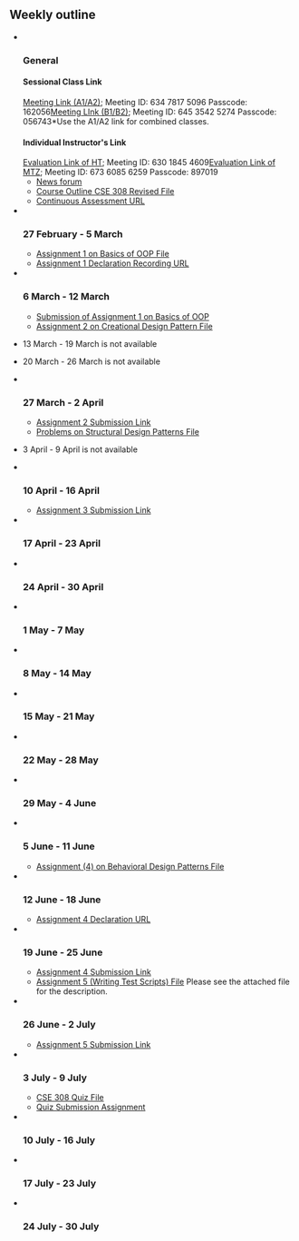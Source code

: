<h2>Weekly outline</h2><ul><li><img width="1" height="1" src="..%5C..%5CJanuary%202018%5CCSE102%5Cfile%5Cspacer.gif" />
<img width="1" height="1" src="..%5C..%5CJanuary%202018%5CCSE102%5Cfile%5Cspacer.gif" />
<h3>General</h3><h4>Sessional Class Link<br /></h4><a href="https://bdren.zoom.us/j/63478175096?pwd=NjVDMmthQlVFK3BJVW9ObGlubkpHdz09">Meeting Link (A1/A2)</a>; Meeting ID: 634 7817 5096 Passcode: 162056<a href="https://bdren.zoom.us/j/64535425274?pwd=Z1E0bmJHZEVjVmo3ZVgvVUplNXZXZz09">Meeting LInk (B1/B2)</a>; Meeting ID: 645 3542 5274 Passcode: 056743*Use the A1/A2 link for combined classes.<br /><h4>Individual Instructor's Link</h4><a href="https://www.google.com/url?q=https://bdren.zoom.us/j/63018454609&sa=D&source=calendar&ust=1615641005498000&usg=AOvVaw0T1xtMXuy8KJbUcUrNT8DK">Evaluation Link of HT</a>; Meeting ID: 630 1845 4609<a href="https://bdren.zoom.us/j/67360856259?pwd=b3VkZmtaS3R6TmFTN2xNVXZUekhjdz09">Evaluation Link of MTZ</a>; Meeting ID: 673 6085 6259 Passcode: 897019<br />

<ul><li>
<a href="News%20forum">News forum</a>



</li><li>
<a href="file%5CCourse_Outline_CSE_308_Revised.docx.pdf">Course Outline CSE 308 Revised File</a>



</li><li>
<a href="https://moodle.cse.buet.ac.bd/mod/url/view.php?id=8393">Continuous Assessment URL</a>



</li></ul>
</li><li><img width="1" height="1" src="..%5C..%5CJanuary%202018%5CCSE102%5Cfile%5Cspacer.gif" />
<img width="1" height="1" src="..%5C..%5CJanuary%202018%5CCSE102%5Cfile%5Cspacer.gif" />
<h3>27 February - 5 March</h3>
<ul><li>
<a href="file%5CJan_2021_CSE_308_OOP_Offline_1.pdf">Assignment 1 on Basics of OOP File</a>



</li><li>
<a href="https://moodle.cse.buet.ac.bd/mod/url/view.php?id=8000">Assignment 1 Declaration Recording URL</a>



</li></ul>
</li><li><img width="1" height="1" src="..%5C..%5CJanuary%202018%5CCSE102%5Cfile%5Cspacer.gif" />
<img width="1" height="1" src="..%5C..%5CJanuary%202018%5CCSE102%5Cfile%5Cspacer.gif" />
<h3>6 March - 12 March</h3>
<ul><li>
<a href="Submission%20of%20Assignment%201%20on%20Basics%20of%20OOP">Submission of Assignment 1 on Basics of OOP</a>



</li><li>
<a href="file%5CAssignment%202%20on%20Creational%20Design%20Pattern.pdf">Assignment 2 on Creational Design Pattern File</a>



</li></ul>
</li><li>

13 March - 19 March is not available

</li><li>

20 March - 26 March is not available

</li><li><img width="1" height="1" src="..%5C..%5CJanuary%202018%5CCSE102%5Cfile%5Cspacer.gif" />
<img width="1" height="1" src="..%5C..%5CJanuary%202018%5CCSE102%5Cfile%5Cspacer.gif" />
<h3>27 March - 2 April</h3>
<ul><li>
<a href="Assignment%202%20Submission%20Link">Assignment 2 Submission Link</a>



</li><li>
<a href="file%5CProblems%20on%20Structural%20Design%20Patterns.pdf">Problems on Structural Design Patterns File</a>



</li></ul>
</li><li>

3 April - 9 April is not available

</li><li><img width="1" height="1" src="..%5C..%5CJanuary%202018%5CCSE102%5Cfile%5Cspacer.gif" />
<img width="1" height="1" src="..%5C..%5CJanuary%202018%5CCSE102%5Cfile%5Cspacer.gif" />
<h3>10 April - 16 April</h3>
<ul><li>
<a href="Assignment%203%20Submission%20Link">Assignment 3 Submission Link</a>



</li></ul>
</li><li><img width="1" height="1" src="..%5C..%5CJanuary%202018%5CCSE102%5Cfile%5Cspacer.gif" />
<img width="1" height="1" src="..%5C..%5CJanuary%202018%5CCSE102%5Cfile%5Cspacer.gif" />
<h3>17 April - 23 April</h3>
<ul></ul>
</li><li><img width="1" height="1" src="..%5C..%5CJanuary%202018%5CCSE102%5Cfile%5Cspacer.gif" />
<img width="1" height="1" src="..%5C..%5CJanuary%202018%5CCSE102%5Cfile%5Cspacer.gif" />
<h3>24 April - 30 April</h3>
<ul></ul>
</li><li><img width="1" height="1" src="..%5C..%5CJanuary%202018%5CCSE102%5Cfile%5Cspacer.gif" />
<img width="1" height="1" src="..%5C..%5CJanuary%202018%5CCSE102%5Cfile%5Cspacer.gif" />
<h3>1 May - 7 May</h3>
<ul></ul>
</li><li><img width="1" height="1" src="..%5C..%5CJanuary%202018%5CCSE102%5Cfile%5Cspacer.gif" />
<img width="1" height="1" src="..%5C..%5CJanuary%202018%5CCSE102%5Cfile%5Cspacer.gif" />
<h3>8 May - 14 May</h3>
<ul></ul>
</li><li><img width="1" height="1" src="..%5C..%5CJanuary%202018%5CCSE102%5Cfile%5Cspacer.gif" />
<img width="1" height="1" src="..%5C..%5CJanuary%202018%5CCSE102%5Cfile%5Cspacer.gif" />
<h3>15 May - 21 May</h3>
<ul></ul>
</li><li><img width="1" height="1" src="..%5C..%5CJanuary%202018%5CCSE102%5Cfile%5Cspacer.gif" />
<img width="1" height="1" src="..%5C..%5CJanuary%202018%5CCSE102%5Cfile%5Cspacer.gif" />
<h3>22 May - 28 May</h3>
<ul></ul>
</li><li><img width="1" height="1" src="..%5C..%5CJanuary%202018%5CCSE102%5Cfile%5Cspacer.gif" />
<img width="1" height="1" src="..%5C..%5CJanuary%202018%5CCSE102%5Cfile%5Cspacer.gif" />
<h3>29 May - 4 June</h3>
<ul></ul>
</li><li><img width="1" height="1" src="..%5C..%5CJanuary%202018%5CCSE102%5Cfile%5Cspacer.gif" />
<img width="1" height="1" src="..%5C..%5CJanuary%202018%5CCSE102%5Cfile%5Cspacer.gif" />
<h3>5 June - 11 June</h3>
<ul><li>
<a href="file%5CJan_2021_CSE_308_Behavioural_Design_Patterns.pdf">Assignment (4) on Behavioral Design Patterns File</a>



</li></ul>
</li><li><img width="1" height="1" src="..%5C..%5CJanuary%202018%5CCSE102%5Cfile%5Cspacer.gif" />
<img width="1" height="1" src="..%5C..%5CJanuary%202018%5CCSE102%5Cfile%5Cspacer.gif" />
<h3>12 June - 18 June</h3>
<ul><li>
<a href="https://moodle.cse.buet.ac.bd/mod/url/view.php?id=8766">Assignment 4 Declaration URL</a>



</li></ul>
</li><li><img width="1" height="1" src="..%5C..%5CJanuary%202018%5CCSE102%5Cfile%5Cspacer.gif" />
<img width="1" height="1" src="..%5C..%5CJanuary%202018%5CCSE102%5Cfile%5Cspacer.gif" />
<h3>19 June - 25 June</h3>
<ul><li>
<a href="Assignment%204%20Submission%20Link">Assignment 4 Submission Link</a>



</li><li>
<a href="file%5CProblem%20on%20Testing.pdf">Assignment 5 (Writing Test Scripts) File</a>
Please see the attached file for the description.<br />





</li></ul>
</li><li><img width="1" height="1" src="..%5C..%5CJanuary%202018%5CCSE102%5Cfile%5Cspacer.gif" />
<img width="1" height="1" src="..%5C..%5CJanuary%202018%5CCSE102%5Cfile%5Cspacer.gif" />
<h3>26 June - 2 July</h3>
<ul><li>
<a href="Assignment%205%20Submission%20Link">Assignment 5 Submission Link</a>



</li></ul>
</li><li><img width="1" height="1" src="..%5C..%5CJanuary%202018%5CCSE102%5Cfile%5Cspacer.gif" />
<img width="1" height="1" src="..%5C..%5CJanuary%202018%5CCSE102%5Cfile%5Cspacer.gif" />
<h3>3 July - 9 July</h3>
<ul><li>
<a href="file%5CJanuary_2021_CSE_308_Quiz_enc.pdf">CSE 308 Quiz File</a>



</li><li>
<a href="Quiz%20Submission%20Assignment">Quiz Submission Assignment</a>



</li></ul>
</li><li><img width="1" height="1" src="..%5C..%5CJanuary%202018%5CCSE102%5Cfile%5Cspacer.gif" />
<img width="1" height="1" src="..%5C..%5CJanuary%202018%5CCSE102%5Cfile%5Cspacer.gif" />
<h3>10 July - 16 July</h3>
<ul></ul>
</li><li><img width="1" height="1" src="..%5C..%5CJanuary%202018%5CCSE102%5Cfile%5Cspacer.gif" />
<img width="1" height="1" src="..%5C..%5CJanuary%202018%5CCSE102%5Cfile%5Cspacer.gif" />
<h3>17 July - 23 July</h3>
<ul></ul>
</li><li><img width="1" height="1" src="..%5C..%5CJanuary%202018%5CCSE102%5Cfile%5Cspacer.gif" />
<img width="1" height="1" src="..%5C..%5CJanuary%202018%5CCSE102%5Cfile%5Cspacer.gif" />
<h3>24 July - 30 July</h3>
<ul></ul>
</li></ul>
